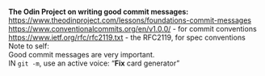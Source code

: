 **The Odin Project on writing good commit messages:** <br>
https://www.theodinproject.com/lessons/foundations-commit-messages <br>
https://www.conventionalcommits.org/en/v1.0.0/ - for commit conventions <br>
https://www.ietf.org/rfc/rfc2119.txt - the RFC2119, for spec conventions<br>
Note to self: <br>
Good commit messages are very important. <br>
IN ```git -m```, use an active voice: “**Fix** card generator” 
